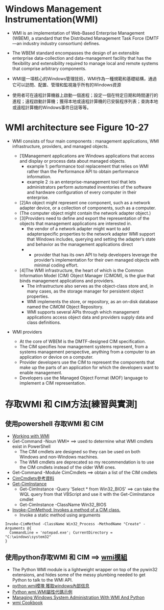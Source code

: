 # Windows Management Instrumentation(WMI)

- WMI is an implementation of Web-Based Enterprise Management (WBEM), a standard that the Distributed Management Task Force (DMTF—an industry industry
consortium) defines. 
- The WBEM standard encompasses the design of an extensible enterprise data-collection and data-management facility that has the flexibility and extensibility required to manage local and remote systems that comprise arbitrary components.

- WMI是一項核心的Windows管理技術，WMI作為一種規範和基礎結構，通過它可以訪問、配置、管理和監視幾乎所有的Windows資源
- 使用者可在遠程計算機器上啟動一個進程；設定一個在特定日期和時間運行的進程；遠程啟動計算機；獲得本地或遠程計算機的已安裝程序列表；查詢本地或遠程計算機的Windows事件日誌等等。

# WMI architecture see Figure 10-27

- WMI consists of four main components : management applications, WMI infrastructure, providers, and managed objects. 
  - [1]Management applications are Windows applications that access and display or process data about managed objects. 
    - example 1: performance tool replacement that relies on WMI rather than the Performance API to obtain performance information. 
    - example 2 :is an enterprise-management tool that lets administrators perform automated inventories of the software and hardware configuration of every computer in their enterprise.
  - [2]An object might represent one component, such as a network adapter device, or a collection of components, such as a computer. 
  - (The computer object might contain the network adapter object.) 
  - [3]Providers need to define and export the representation of the objects that management applications are interested in. 
    - the vendor of a network adapter might want to add adapterspecific properties to the network adapter WMI support that Windows includes, querying and setting the adapter’s state and behavior as the management applications direct
    - - provider that has its own API to help developers leverage the provider’s implementation for their own managed objects with minimal coding effort.
  - [4]The WMI infrastructure, the heart of which is the Common Information Model (CIM) Object Manager (CIMOM), is the glue that binds management applications and providers. 
    - The infrastructure also serves as the object-class store and, in many cases, as the storage manager for persistent object properties. 
    - WMI implements the store, or repository, as an on-disk database named the CIMOM Object Repository. 
    - WMI supports several APIs through which management applications access object data and providers supply data and class definitions.

- WMI providers
  - At the core of WBEM is the DMTF-designed CIM specification. 
  - The CIM specifies how management systems represent, from a systems management perspective, anything from a computer to an application or device on a computer. 
  - Provider developers use the CIM to represent the components that make up the parts of an application for which the developers want to enable management. 
  - Developers use the Managed Object Format (MOF) language to implement a CIM representation.
 
# 存取WMI 和 CIM方法[練習與實測]
## 使用powershell 存取WMI 和 CIM
  - [Working with WMI](https://docs.microsoft.com/en-us/powershell/scripting/learn/ps101/07-working-with-wmi?view=powershell-7.1) 
  - Get-Command -Noun WMI*  ==> used to determine what WMI cmdlets exist in PowerShell 
    - The CIM cmdlets are designed so they can be used on both Windows and non-Windows machines. 
    - The WMI cmdlets are deprecated so my recommendation is to use the CIM cmdlets instead of the older WMI ones.
  - Get-Command -Module CimCmdlets  ==> obtain a list of the CIM cmdlets
  - [CimCmdlets參考資料](https://docs.microsoft.com/en-us/powershell/module/cimcmdlets/?view=powershell-7.1)
  - [Get-CimInstance](https://docs.microsoft.com/en-us/powershell/module/cimcmdlets/get-ciminstance?view=powershell-7.1)
    - Get-CimInstance -Query 'Select * from Win32_BIOS' ==> can take the WQL query from that VBScript and use it with the Get-CimInstance cmdlet
    - Get-CimInstance -ClassName Win32_BIOS
  - [Invoke-CimMethod: Invokes a method of a CIM class.](https://docs.microsoft.com/en-us/powershell/module/cimcmdlets/invoke-cimmethod?view=powershell-7.1)
    - Invoke a static method using arguments
```powsershell
Invoke-CimMethod -ClassName Win32_Process -MethodName "Create" -Arguments @{
  CommandLine = 'notepad.exe'; CurrentDirectory = "C:\windows\system32"
}
```
## 使用python存取WMI 和 CIM ==> [wmi模組](https://pypi.org/project/WMI/)
  - The Python WMI module is a lightweight wrapper on top of the pywin32 extensions, and hides some of the messy plumbing needed to get Python to talk to the WMI API.
  - [python wmi模塊 獲取windows內部信息](https://www.itread01.com/content/1553437344.html) 
  - [Python wmi.WMI屬性代碼示例](https://vimsky.com/zh-tw/examples/detail/python-attribute-wmi.WMI.html)
  - [Managing Windows System Administration With WMI And Python](https://blog.ipswitch.com/managing-windows-system-administration-with-wmi-and-python)
  - [wmi Cookbook](http://timgolden.me.uk/python/wmi/cookbook.html)
